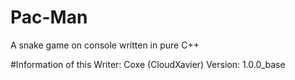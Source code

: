 # Pac-Man
A snake game on console written in pure C++

#Information of this
Writer: Coxe (CloudXavier)
Version: 1.0.0_base
